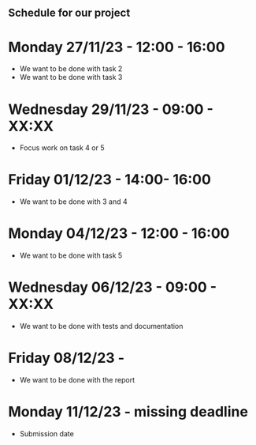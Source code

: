 ## Schedule for our project

# Monday 27/11/23 - 12:00 - 16:00
* We want to be done with task 2
* We want to be done with task 3

# Wednesday 29/11/23 - 09:00 - XX:XX
* Focus work on task 4 or 5 

# Friday 01/12/23 - 14:00- 16:00 
* We want to be done with 3 and 4

# Monday 04/12/23 - 12:00 - 16:00 
* We want to be done with task 5

# Wednesday 06/12/23 - 09:00 - XX:XX
* We want to be done with tests and documentation

# Friday 08/12/23 - 
* We want to be done with the report

# Monday 11/12/23 - missing deadline 
* Submission date 